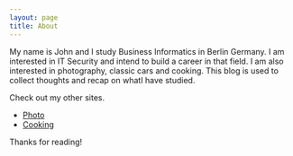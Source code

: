 ```yaml
---
layout: page
title: About
---
```


My name is John and I study Business Informatics in Berlin Germany. I am interested in IT Security and intend to build a career in that field. I am also interested in photography, classic cars and cooking. This blog is used to collect thoughts and recap on whatI have studied. 

Check out my other sites.

* [Photo](http://johnbauerphoto.de)
* [Cooking](https://www.instagram.com/teishoku.diary/?hl=en)

Thanks for reading!
